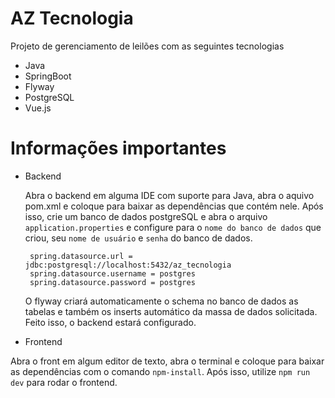 # AZ Tecnologia

Projeto de gerenciamento de leilões com as seguintes tecnologias

  - Java
  - SpringBoot
  - Flyway
  - PostgreSQL
  - Vue.js

# Informações importantes

  - Backend

    Abra o backend em alguma IDE com suporte para Java, abra o aquivo pom.xml e coloque para baixar as dependências que contém nele.
    Após isso, crie um banco de dados postgreSQL e abra o arquivo ``application.properties`` e configure para o ``nome do banco de dados`` que criou, seu ``nome de usuário`` e ``senha`` do banco de dados. 
    
         spring.datasource.url = jdbc:postgresql://localhost:5432/az_tecnologia
         spring.datasource.username = postgres
         spring.datasource.password = postgres
    
    O flyway criará automaticamente o schema no banco de dados as tabelas e também os inserts automático da massa de dados solicitada. Feito isso, o backend estará configurado.

  - Frontend

  Abra o front em algum editor de texto, abra o terminal e coloque para baixar as dependências com o comando ``npm-install``.
  Após isso, utilize ``npm run dev`` para rodar o frontend. 
